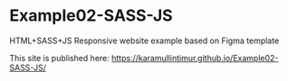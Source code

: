 # Example02-SASS-JS
HTML+SASS+JS Responsive website example based on Figma template

This site is published here: https://karamullintimur.github.io/Example02-SASS-JS/
